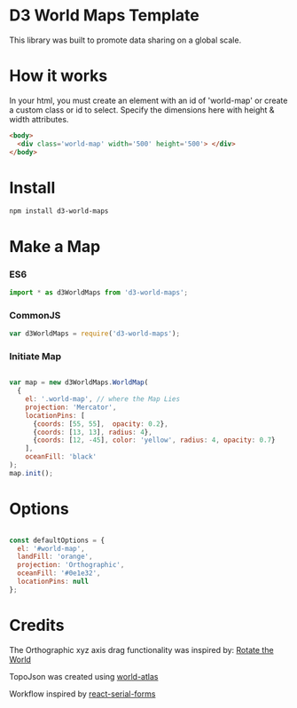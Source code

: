 # D3 World Maps Template

This library was built to promote data sharing on a global scale.

# How it works

In your html, you must create an element with an id of 'world-map' or create a custom class or id to select. Specify the dimensions here with height & width attributes.

```html
<body>
  <div class='world-map' width='500' height='500'> </div>
</body>

```
# Install 

`npm install d3-world-maps`

# Make a Map

### ES6

```JavaScript
import * as d3WorldMaps from 'd3-world-maps';
```

### CommonJS

```JavaScript
var d3WorldMaps = require('d3-world-maps'); 
```

### Initiate Map

```JavaScript

var map = new d3WorldMaps.WorldMap(
  {
    el: '.world-map', // where the Map Lies
    projection: 'Mercator',
    locationPins: [
      {coords: [55, 55],  opacity: 0.2},
      {coords: [13, 13], radius: 4},
      {coords: [12, -45], color: 'yellow', radius: 4, opacity: 0.7}
    ],
    oceanFill: 'black'
);
map.init();
```

# Options

```JavaScript

const defaultOptions = {
  el: '#world-map',
  landFill: 'orange',
  projection: 'Orthographic',
  oceanFill: '#0e1e32',
  locationPins: null
};

```

# Credits

The Orthographic xyz axis drag functionality was inspired by: [Rotate the World](https://www.jasondavies.com/maps/rotate/)

TopoJson was created using [world-atlas](https://github.com/mbostock/world-atlas)

Workflow inspired by [react-serial-forms](https://github.com/LevInteractive/react-serial-forms)